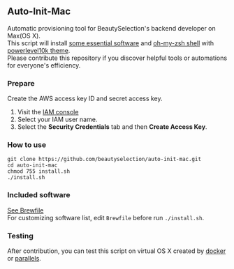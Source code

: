 ## Auto-Init-Mac
Automatic provisioning tool for BeautySelection's backend developer on Max(OS X).  
This script will install [some essential software](https://github.com/beautyselection/auto-init-mac/blob/main/Brewfile) 
and [oh-my-zsh shell](https://github.com/ohmyzsh/ohmyzsh) with [powerlevel10k theme](https://github.com/romkatv/powerlevel10k).  
Please contribute this repository if you discover helpful tools or automations for everyone's efficiency.

### Prepare
Create the AWS access key ID and secret access key.
1. Visit the [IAM console](https://console.aws.amazon.com/iam/home?#home)
2. Select your IAM user name.
3. Select the **Security Credentials** tab and then **Create Access Key**.

### How to use
```
git clone https://github.com/beautyselection/auto-init-mac.git
cd auto-init-mac
chmod 755 install.sh
./install.sh
```

### Included software
[See Brewfile](https://github.com/beautyselection/auto-init-mac/blob/main/Brewfile)  
For customizing software list, edit `Brewfile` before run `./install.sh`.  

### Testing
After contribution, you can test this script on virtual OS X created by [docker](https://github.com/sickcodes/Docker-OSX)
or [parallels](https://www.rallyhealth.com/devops/mac-on-mac-virtualization).
